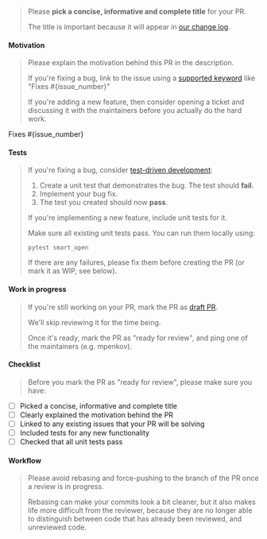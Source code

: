 > Please **pick a concise, informative and complete title** for your PR.
> 
> The title is important because it will appear in [our change log](https://github.com/RaRe-Technologies/smart_open/blob/master/CHANGELOG.md).

#### Motivation

> Please explain the motivation behind this PR in the description.
> 
> If you're fixing a bug, link to the issue using a [supported keyword](https://docs.github.com/en/issues/tracking-your-work-with-issues/using-issues/linking-a-pull-request-to-an-issue) like "Fixes #{issue_number}"
> 
> If you're adding a new feature, then consider opening a ticket and discussing it with the maintainers before you actually do the hard work.

Fixes #{issue_number}

#### Tests

> If you're fixing a bug, consider [test-driven development](https://en.wikipedia.org/wiki/Test-driven_development):
> 
> 1. Create a unit test that demonstrates the bug. The test should **fail**.
> 2. Implement your bug fix.
> 3. The test you created should now **pass**.
> 
> If you're implementing a new feature, include unit tests for it.
> 
> Make sure all existing unit tests pass.
> You can run them locally using:
> 
>     pytest smart_open
> 
> If there are any failures, please fix them before creating the PR (or mark it as WIP, see below).

#### Work in progress

> If you're still working on your PR, mark the PR as [draft PR](https://docs.github.com/en/pull-requests/collaborating-with-pull-requests/proposing-changes-to-your-work-with-pull-requests/changing-the-stage-of-a-pull-request).
> 
> We'll skip reviewing it for the time being.
> 
> Once it's ready, mark the PR as "ready for review", and ping one of the maintainers (e.g. mpenkov).

#### Checklist

> Before you mark the PR as "ready for review", please make sure you have:

- [ ] Picked a concise, informative and complete title
- [ ] Clearly explained the motivation behind the PR
- [ ] Linked to any existing issues that your PR will be solving
- [ ] Included tests for any new functionality
- [ ] Checked that all unit tests pass

#### Workflow

> Please avoid rebasing and force-pushing to the branch of the PR once a review is in progress.
> 
> Rebasing can make your commits look a bit cleaner, but it also makes life more difficult from the reviewer, because they are no longer able to distinguish between code that has already been reviewed, and unreviewed code.

